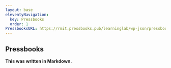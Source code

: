```yaml
---
layout: base
eleventyNavigation:
  key: Pressbooks
  order: 1
PressbooksURL: https://rmit.pressbooks.pub/learninglab/wp-json/pressbooks/v2/parts
---
```



## Pressbooks

**This was written in Markdown.**

<div class="posts"></div>


<!-- partial -->
<script src='https://cdnjs.cloudflare.com/ajax/libs/jquery/3.6.1/jquery.min.js'></script>
<script>
// Post.
var postsDiv = $( '.posts' );
postsDiv.html( '<p>⌛️ Loading...</p>' );
$.getJSON( 'https://rmit.pressbooks.pub/learninglab/wp-json/pressbooks/v2/parts', function( data ) {
		// Empty.
		postsDiv.empty();	
	// Loop through each post.
	$.each( data, function( i, part ){
		// Log the post data.
		// console.log( post );
		// Post Link.
		//const link = part.link;
		// Post Title.
		const title = part.title.rendered;
	    // Post Excerpt.
		const excerpt = part.content.rendered;
		// Post Content.
		// const content = post.content.rendered;
		// Building the HTML. 
		postsDiv.append( '<h3>'+title+'</h3><div>' + excerpt  );
	});
});



</script>

